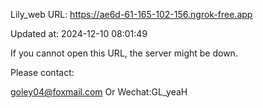 Lily_web URL: https://ae6d-61-165-102-156.ngrok-free.app

Updated at: 2024-12-10 08:01:49

If you cannot open this URL, the server might be down.

Please contact: 

goley04@foxmail.com Or Wechat:GL_yeaH